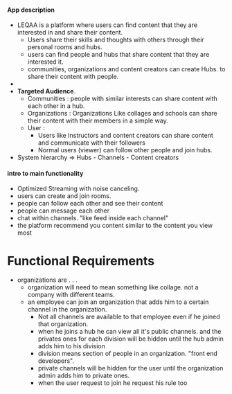 
#### App description 
- LEQAA is a platform where users can find content that they are interested in and share their content. 
	- Users share their skills and thoughts with others through their personal rooms and hubs. 
	- users can find people and hubs that share content that they are interested it.
	- communities, organizations and content creators can create Hubs. to share their content with people. 
- 
- **Targeted Audience**.  
	- Communities  : people with similar interests can share content with each other in a hub.  
	- Organizations : Organizations Like collages and schools can share their content with their members in a simple way. 
	- User : 
		- Users like Instructors and content creators can share content and communicate with their followers  
		- Normal users (viewer) can follow other people and join hubs. 
- System hierarchy => Hubs - Channels - Content creators  



#### intro to main functionality
- Optimized Streaming with noise canceling. 
- users can create and join rooms.
- people can follow each other and see their content 
- people can message each other 
- chat within channels. "like feed inside each channel"
- the platform recommend you content similar to the content you view most






# Functional Requirements 
- organizations are  . . .
	- organization will need to mean something like collage. not a company with different teams. 
	- an employee can join an organization that adds him to a certain channel in the organization. 
		- Not all channels are available to that employee even if he joined that organization. 
		- when he joins a hub he can view all it's public channels. and the privates ones for each division will be hidden until the hub admin adds him to his division
		- division means section of people in an organization. "front end developers". 
		- private channels will be hidden for the user until the organization admin adds him to private ones. 
		- when the user request to join he request his rule too

